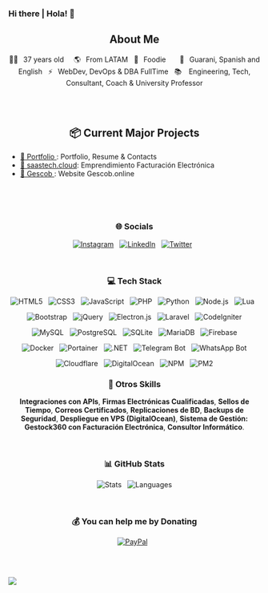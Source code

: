 ### Hi there | Hola! 👋
 
<!--
**jrgonzalez3/jrgonzalez3** is a ✨ _special_ ✨ repository because its `README.md` (this file) appears on your GitHub profile.

Here are some ideas to get you started:

- 🔭 I’m currently working on ...
- 🌱 I’m currently learning ...
- 👯 I’m looking to collaborate on ...
- 🤔 I’m looking for help with ...
- 💬 Ask me about ...
- 📫 How to reach me: ...
- 😄 Pronouns: ...
- ⚡ Fun fact: ...
-->


<!-- ![banner]()  -->

<h2 align="center">  About Me </h2>
<p align="center">
👰🏻⠀37 years old &nbsp;  &nbsp; 🌎⠀From LATAM &nbsp; 🍕⠀Foodie &nbsp;  &nbsp;  &nbsp; 💬⠀Guarani, Spanish and English &nbsp; ⚡⠀WebDev, DevOps & DBA FullTime &nbsp; 📚⠀ Engineering, Tech, Consultant, Coach & University Professor
</p>



<br><br>

<h2 align="center"> 📦 Current Major Projects </h2>
<ul>
    <li><a href="https://jrgonzalez3.github.io">🎫 Portfolio </a>: Portfolio, Resume & Contacts </li>
    <li><a href="https://saastech.cloud">🎫 saastech.cloud</a>: Emprendimiento Facturación Electrónica  </li>
    <li><a href="https://github.com/jrgonzalez3/gescob_landing">🎫 Gescob </a>: Website Gescob.online </li>
  
</ul>

<br><br><br>

<h3 align="center"> 🌐 Socials </h3>
<p align="center">
    <!-- <a target="_blank" href="https://gescob.online"><img alt="Gescob" src="https://img.shields.io/badge/Discord-%237289DA.svg?logo=discord&logoColor=white"/></a> &nbsp; -->
    <a target="_blank" href="https://instagram.com/jrgonzalez3"><img alt="Instagram" src="https://img.shields.io/badge/Instagram-%23E4405F.svg?logo=Instagram&logoColor=white"/></a> &nbsp; 
    <a href="https://www.linkedin.com/in/justoramon/" rel="nofollow"><img alt="LinkedIn" title="Perfil Profesional" src="https://camo.githubusercontent.com/a151dcd3cd0add73ee4446f97775fe47a7683056a5e5e39e14725bc895b91543/68747470733a2f2f736869656c64732e696f2f62616467652f2d4c494e4b4544494e2d3030373742352e7376673f267374796c653d666f722d7468652d6261646765266c6f676f3d6c696e6b6564696e266c6f676f436f6c6f723d7768697465" data-canonical-src="https://shields.io/badge/-LINKEDIN-0077B5.svg?&amp;style=for-the-badge&amp;logo=linkedin&amp;logoColor=white" style="max-width: 100%;"></a> &nbsp; 
     <a target="_blank" href="https://twitter.com/ciberexitosos"><img alt="Twitter" src="https://img.shields.io/badge/Twitter-%231DA1F2.svg?logo=Twitter&logoColor=white"/></a> &nbsp;
</p>

<br>
<h3 align="center"> 💻 Tech Stack </h3>
<p align="center">
    <img alt="HTML5" src="https://img.shields.io/badge/html5-%23E34F26.svg?style=flat&logo=html5&logoColor=white"/> &nbsp;
    <img alt="CSS3" src="https://img.shields.io/badge/css3-%231572B6.svg?style=flat&logo=css3&logoColor=white"/> &nbsp;
    <img alt="JavaScript" src="https://img.shields.io/badge/javascript-%23323330.svg?style=flat&logo=javascript&logoColor=%23F7DF1E"/> &nbsp;
    <img alt="PHP" src="https://img.shields.io/badge/php-%23777BB4.svg?style=flat&logo=php&logoColor=white"/> &nbsp;
    <img alt="Python" src="https://img.shields.io/badge/python-%233776AB.svg?style=flat&logo=python&logoColor=white"/> &nbsp;
    <img alt="Node.js" src="https://img.shields.io/badge/node.js-6DA55F?style=flat&logo=node.js&logoColor=white"/> &nbsp;
    <img alt="Lua" src="https://img.shields.io/badge/lua-%232C2D72.svg?style=flat&logo=lua&logoColor=white"/> &nbsp;
</p>
<p align="center">
    <img alt="Bootstrap" src="https://img.shields.io/badge/bootstrap-%23563D7C.svg?style=flat&logo=bootstrap&logoColor=white"/> &nbsp;
    <img alt="jQuery" src="https://img.shields.io/badge/jquery-%230769AD.svg?style=flat&logo=jquery&logoColor=white"/> &nbsp;
    <img alt="Electron.js" src="https://img.shields.io/badge/electron-191970?style=flat&logo=Electron&logoColor=white"/> &nbsp;
    <img alt="Laravel" src="https://img.shields.io/badge/laravel-%23FF2D20.svg?style=flat&logo=laravel&logoColor=white"/> &nbsp;
    <img alt="CodeIgniter" src="https://img.shields.io/badge/codeigniter-%23DD4814.svg?style=flat&logo=codeigniter&logoColor=white"/>
</p>
<p align="center">
    <img alt="MySQL" src="https://img.shields.io/badge/MySQL-%2300f.svg?style=flat&logo=mysql&logoColor=white"/> &nbsp;
    <img alt="PostgreSQL" src="https://img.shields.io/badge/PostgreSQL-%23316192.svg?style=flat&logo=postgresql&logoColor=white"/> &nbsp;
    <img alt="SQLite" src="https://img.shields.io/badge/SQLite-%2307405e.svg?style=flat&logo=sqlite&logoColor=white"/> &nbsp;
    <img alt="MariaDB" src="https://img.shields.io/badge/MariaDB-003545?style=flat&logo=mariadb&logoColor=white"/> &nbsp;
    <img alt="Firebase" src="https://img.shields.io/badge/Firebase-%23039BE5.svg?style=flat&logo=firebase"/> 
</p>
<p align="center">
    <img alt="Docker" src="https://img.shields.io/badge/Docker-2496ED?style=flat&logo=docker&logoColor=white"/> &nbsp;
    <img alt="Portainer" src="https://img.shields.io/badge/Portainer-0E749D?style=flat&logo=portainer&logoColor=white"/> &nbsp;
    <img alt=".NET" src="https://img.shields.io/badge/.NET-512BD4?style=flat&logo=dotnet&logoColor=white"/> &nbsp;
    <img alt="Telegram Bot" src="https://img.shields.io/badge/Telegram-Bot-2CA5E0?style=flat&logo=telegram&logoColor=white"/> &nbsp;
    <img alt="WhatsApp Bot" src="https://img.shields.io/badge/WhatsApp-Bot-25D366?style=flat&logo=whatsapp&logoColor=white"/>
</p>
<p align="center">
    <img alt="Cloudflare" src="https://img.shields.io/badge/Cloudflare-F38020?style=flat&logo=Cloudflare&logoColor=white"/> &nbsp;
    <img alt="DigitalOcean" src="https://img.shields.io/badge/DigitalOcean-%230167ff.svg?style=flat&logo=digitalOcean&logoColor=white"/> &nbsp;
    <img alt="NPM" src="https://img.shields.io/badge/NPM-%23000000.svg?style=flat&logo=npm&logoColor=white"/> &nbsp;
    <img alt="PM2" src="https://img.shields.io/badge/PM2-%2336117e.svg?style=flat&logo=PM2&logoColor=white"/> 
</p>

<h3 align="center"> 🚀 Otros Skills </h3>
<p align="center">
    <strong>Integraciones con APIs</strong>, <strong>Firmas Electrónicas Cualificadas</strong>, <strong>Sellos de Tiempo</strong>, <strong>Correos Certificados</strong>, <strong>Replicaciones de BD</strong>, <strong>Backups de Seguridad</strong>, <strong>Despliegue en VPS (DigitalOcean)</strong>, <strong>Sistema de Gestión: Gestock360 con Facturación Electrónica</strong>, <strong>Consultor Informático</strong>.
</p>

<br>

<h3 align="center"> 📊 GitHub Stats </h3>
<p align="center">
    <img alt="Stats" src="https://github-readme-stats.vercel.app/api?username=jrgonzalez3&theme=midnight-purple&hide_border=true&include_all_commits=false&count_private=true"/> &nbsp;
    <img alt="Languages" src="https://github-readme-stats.vercel.app/api/top-langs/?username=jrgonzalez3&theme=midnight-purple&hide_border=true&include_all_commits=false&count_private=true&layout=compact"/>
</p>

<br>

<h3 align="center"> 💰 You can help me by Donating </h3>
<p align="center">
    <a target="_blank" href="https://paypal.me/intercambiopaypal1"><img alt="PayPal" src="https://img.shields.io/badge/PayPal-00457C?style=flat&logo=paypal&logoColor=white"/></a> &nbsp;
</p>
<br>
<br>

![](https://komarev.com/ghpvc/?username=jrgonzalez3&style=flat-square)

<br><br>
